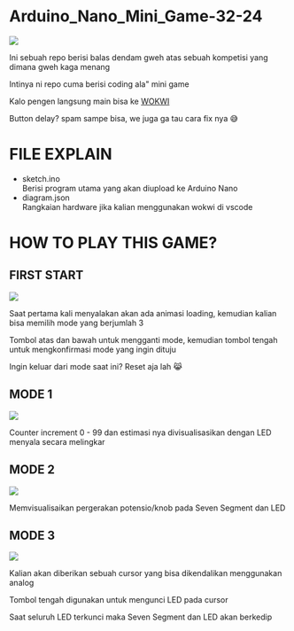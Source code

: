 # Arduino_Nano_Mini_Game-32-24

<image align="center" src="https://github.com/wajibro/Arduino_Nano_Mini_Game-32-24/blob/main/Gambar%20Rangkaian.png" />

Ini sebuah repo berisi balas dendam gweh atas sebuah kompetisi yang dimana gweh kaga menang

Intinya ni repo cuma berisi coding ala" mini game

Kalo pengen langsung main bisa ke <a href="https://wokwi.com/projects/424131405322969089"> WOKWI </a>

Button delay? spam sampe bisa, we juga ga tau cara fix nya 😅

<h1>FILE EXPLAIN</h1>
<ul>
  <li>sketch.ino</li>
  Berisi program utama yang akan diupload ke Arduino Nano
  <li>diagram.json</li>
  Rangkaian hardware jika kalian menggunakan wokwi di vscode
</ul>

<h1>HOW TO PLAY THIS GAME?</h1>

<h2>FIRST START</h2>
<image src="https://github.com/user-attachments/assets/f7bdfea4-f238-4067-83e7-aec4cdc4cdd8" />


<p>
  Saat pertama kali menyalakan akan ada animasi loading, kemudian kalian bisa memilih mode yang berjumlah 3
  
  Tombol atas dan bawah untuk mengganti mode, kemudian tombol tengah untuk mengkonfirmasi mode yang ingin dituju

  Ingin keluar dari mode saat ini? Reset aja lah 😹
</p>

<h2>MODE 1</h2>
<image src="https://github.com/user-attachments/assets/4ad2faca-0ebe-4e2d-ad2b-f30f11c0a22e" />

<p>
  Counter increment 0 - 99 dan estimasi nya divisualisasikan dengan LED menyala secara melingkar
</p>

<h2>MODE 2</h2>
<image src="https://github.com/user-attachments/assets/2290b8cc-abd5-454b-a3eb-d56aeffd07a2" />

<p>
  Memvisualisaikan pergerakan potensio/knob pada Seven Segment dan LED
</p>
<h2>MODE 3</h2>
<image src="https://github.com/user-attachments/assets/2d087e58-02d6-470f-97e1-aa3c0e291655" />

<p>
  Kalian akan diberikan sebuah cursor yang bisa dikendalikan menggunakan analog

  Tombol tengah digunakan untuk mengunci LED pada cursor

  Saat seluruh LED terkunci maka Seven Segment dan LED akan berkedip
</p>
